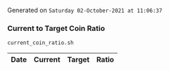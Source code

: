 Generated on `Saturday 02-October-2021 at 11:06:37`

### Current to Target Coin Ratio
`current_coin_ratio.sh`

Date|Current|Target|Ratio
---|---|---|---
